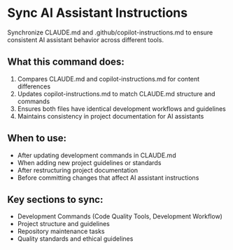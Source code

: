# Sync AI Assistant Instructions

Synchronize CLAUDE.md and .github/copilot-instructions.md to ensure consistent AI assistant behavior across different tools.

## What this command does:
1. Compares CLAUDE.md and copilot-instructions.md for content differences
2. Updates copilot-instructions.md to match CLAUDE.md structure and commands
3. Ensures both files have identical development workflows and guidelines
4. Maintains consistency in project documentation for AI assistants

## When to use:
- After updating development commands in CLAUDE.md
- When adding new project guidelines or standards
- After restructuring project documentation
- Before committing changes that affect AI assistant instructions

## Key sections to sync:
- Development Commands (Code Quality Tools, Development Workflow)
- Project structure and guidelines
- Repository maintenance tasks
- Quality standards and ethical guidelines
